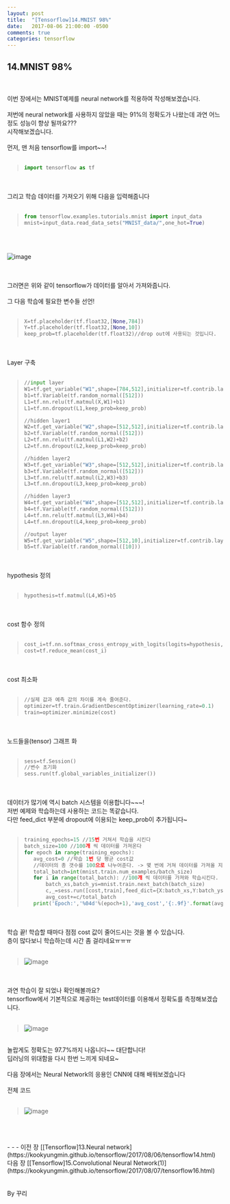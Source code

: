 ```yaml
---
layout: post
title:  "[Tensorflow]14.MNIST 98%"
date:   2017-08-06 21:00:00 -0500
comments: true
categories: tensorflow
---
```


## 14.MNIST 98%
<br>
<br>
이번 장에서는 MNIST예제를 neural network를 적용하여 작성해보겠습니다.
<br>
<br>
저번에 neural network를 사용하지 않았을 때는 91%의 정확도가 나왔는데 과연 어느정도 성능이 향상 될까요???
<br>
시작해보겠습니다.
<br>
<br>
먼저, 맨 처음 tensorflow를 import~~!
<br>
<br>

>```python
>import tensorflow as tf
>```

<br>
<br>
그리고 학습 데이터를 가져오기 위해 다음을 입력해줍니다
<br>
<br>

>```python
>from tensorflow.examples.tutorials.mnist import input_data
>mnist=input_data.read_data_sets("MNIST_data/",one_hot=True)
>```

<br>
<br>

![image](/image/tensorflow_img/mn3.png)

<br>
<br>
그러면은 위와 같이 tensorflow가 데이터를 알아서 가져와줍니다.
<br>
<br>
그 다음 학습에 필요한 변수들 선언!
<br>
<br>

>```python
>X=tf.placeholder(tf.float32,[None,784])
>Y=tf.placeholder(tf.float32,[None,10])
>keep_prob=tf.placeholder(tf.float32)//drop out에 사용되는 것입니다.
>```

<br>
<br>
Layer 구축
<br>
<br>

>```python
>//input layer
>W1=tf.get_variable("W1",shape=[784,512],initializer=tf.contrib.layers.xavier_initializer())
>b1=tf.Variable(tf.random_normal([512]))
>L1=tf.nn.relu(tf.matmul(X,W1)+b1)
>L1=tf.nn.dropout(L1,keep_prob=keep_prob)
>
>//hidden layer1
>W2=tf.get_variable("W2",shape=[512,512],initializer=tf.contrib.layers.xavier_initializer())
>b2=tf.Variable(tf.random_normal([512]))
>L2=tf.nn.relu(tf.matmul(L1,W2)+b2)
>L2=tf.nn.dropout(L2,keep_prob=keep_prob)
>
>//hidden layer2
>W3=tf.get_variable("W3",shape=[512,512],initializer=tf.contrib.layers.xavier_initializer())
>b3=tf.Variable(tf.random_normal([512]))
>L3=tf.nn.relu(tf.matmul(L2,W3)+b3)
>L3=tf.nn.dropout(L3,keep_prob=keep_prob)
>
>//hidden layer3
>W4=tf.get_variable("W4",shape=[512,512],initializer=tf.contrib.layers.xavier_initializer())
>b4=tf.Variable(tf.random_normal([512]))
>L4=tf.nn.relu(tf.matmul(L3,W4)+b4)
>L4=tf.nn.dropout(L4,keep_prob=keep_prob)
>
>//output layer
>W5=tf.get_variable("W5",shape=[512,10],initializer=tf.contrib.layers.xavier_initializer())
>b5=tf.Variable(tf.random_normal([10]))
>```

<br>
<br>
hypothesis 정의
<br>
<br>

>```python
>hypothesis=tf.matmul(L4,W5)+b5
>```

<br>
<br>
cost 함수 정의
<br>
<br>

>```python
>cost_i=tf.nn.softmax_cross_entropy_with_logits(logits=hypothesis,labels=Y)
>cost=tf.reduce_mean(cost_i)
>```

<br>
<br>
cost 최소화
<br>
<br>

>```python
>//실제 값과 예측 값의 차이를 계속 줄여준다.
>optimizer=tf.train.GradientDescentOptimizer(learning_rate=0.1)
>train=optimizer.minimize(cost)
>```

<br>
<br>
노드들을(tensor) 그래프 화 
<br>
<br>

>```python
>sess=tf.Session()
>//변수 초기화
>sess.run(tf.global_variables_initializer())
>```

<br>
<br>
데이터가 많기에 역시 batch 시스템을 이용합니다~~~!
<br>
저번 예제와 학습하는데 사용하는 코드는 똑같습니다.
<br>
다만 feed_dict 부분에 dropout에 이용되는 keep_prob이 추가됩니다~
<br>
<br>

>```python
>training_epochs=15 //15번 거쳐서 학습을 시킨다
>batch_size=100 //100개 씩 데이터를 가져온다
>for epoch in range(training_epochs): 
>    avg_cost=0 //학습 1번 당 평균 cost값
>    //데이터의 총 갯수를 100으로 나누어준다. -> 몇 번에 거쳐 데이터를 가져올 지 계산
>    total_batch=int(mnist.train.num_examples/batch_size) 
>    for i in range(total_batch): //100개 씩 데이터를 가져와 학습시킨다.
>        batch_xs,batch_ys=mnist.train.next_batch(batch_size) 
>        c,_=sess.run([cost,train],feed_dict={X:batch_xs,Y:batch_ys,keep_prob=0.7})
>        avg_cost+=c/total_batch
>    print('Epoch:','%04d'%(epoch+1),'avg_cost','{:.9f}'.format(avg_cost))
>```

<br>
<br>
학습 끝! 학습할 때마다 점점 cost 값이 줄어드시는 것을 볼 수 있습니다.
<br>
층이 많다보니 학습하는데 시간 좀 걸리네요ㅠㅠㅠ
<br>
<br>

>![image](/image/tensorflow_img/nn2.png)

<br>
<br>
과연 학습이 잘 되었나 확인해볼까요? 
<br>
tensorflow에서 기본적으로 제공하는 test데이터를 이용해서 정확도를 측정해보겠습니다.
<br>
<br>

>![image](/image/tensorflow_img/nn3.png)

<br>
놀랍게도 정확도는 97.7%까지 나옵니다~~ 대단합니다! 
<br>
딥러닝의 위대함을 다시 한번 느끼게 되네요~
<br>
<br>
다음 장에서는 Neural Network의 응용인 CNN에 대해 배워보겠습니다
<br>
<br>
전체 코드
<br>
<br>

>![image](/image/tensorflow_img/nn1.png)

<br>
<br>
<br>
- - -
이전 장 [[Tensorflow]13.Neural network](https://kookyungmin.github.io/tensorflow/2017/08/06/tensorflow14.html)
<br>
다음 장 [[Tensorflow]15.Convolutional Neural Network(1)](https://kookyungmin.github.io/tensorflow/2017/08/07/tensorflow16.html)
<br>
<br>
<br>
By 꾸리
